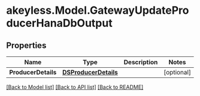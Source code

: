 # akeyless.Model.GatewayUpdateProducerHanaDbOutput

## Properties

Name | Type | Description | Notes
------------ | ------------- | ------------- | -------------
**ProducerDetails** | [**DSProducerDetails**](DSProducerDetails.md) |  | [optional] 

[[Back to Model list]](../README.md#documentation-for-models) [[Back to API list]](../README.md#documentation-for-api-endpoints) [[Back to README]](../README.md)


